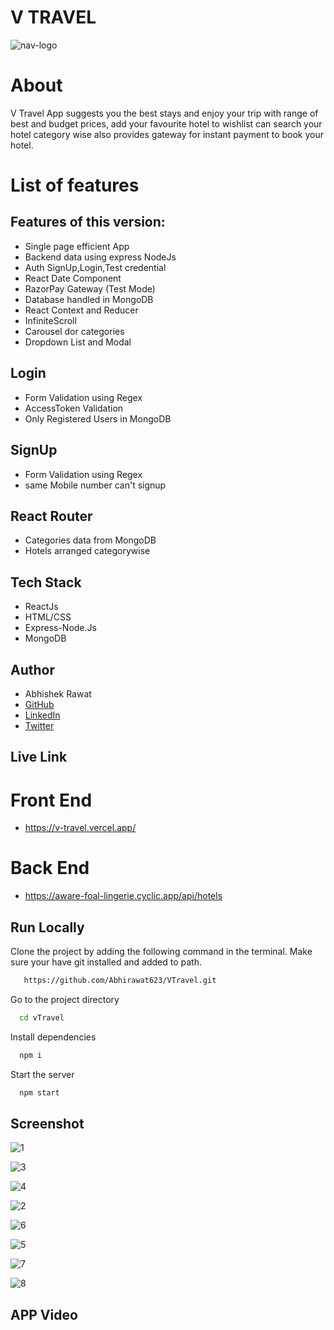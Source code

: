 # V TRAVEL

![nav-logo](https://github.com/Abhirawat623/VTravel/assets/131130116/dcb304ae-9bbc-4bea-a32f-8b5826cee6f4)



# About

V Travel App suggests you the best stays and enjoy your trip with range of best and budget prices, add your favourite hotel to wishlist can search your hotel category wise also provides gateway for instant payment to book your hotel.


# List of features

## Features of this version:
- Single page efficient App
- Backend data using express NodeJs
- Auth SignUp,Login,Test credential
- React Date Component
- RazorPay Gateway (Test Mode)
- Database handled in MongoDB
- React Context and Reducer
- InfiniteScroll
- Carousel dor categories
- Dropdown List and Modal

## Login
- Form Validation using Regex
- AccessToken Validation
- Only Registered Users in MongoDB

## SignUp
- Form Validation using Regex
- same Mobile number can't signup

## React Router
- Categories data from MongoDB
- Hotels arranged categorywise

## Tech Stack

- ReactJs
- HTML/CSS
- Express-Node.Js
- MongoDB

## Author

-   Abhishek Rawat
-   [GitHub](https://github.com/Abhirawat623)
-   [LinkedIn](https://www.linkedin.com/in/abhishek-rawat-598151240/)
-   [Twitter](https://twitter.com/Abhishekrwt38)


## Live Link
# Front End
- https://v-travel.vercel.app/
# Back End
- https://aware-foal-lingerie.cyclic.app/api/hotels


## Run Locally

Clone the project by adding the following command in the terminal.
Make sure your have git installed and added to path.

```bash
   https://github.com/Abhirawat623/VTravel.git
```

Go to the project directory

```bash
  cd vTravel
```

Install dependencies

```bash
  npm i
```

Start the server

```bash
  npm start
```

## Screenshot


![1](https://github.com/Abhirawat623/VTravel/assets/131130116/c4ee418f-c1fd-4ced-b3e9-d80574331b5c)


![3](https://github.com/Abhirawat623/VTravel/assets/131130116/9db4e97a-ec23-4f58-a125-5f5088e8d57b)


![4](https://github.com/Abhirawat623/VTravel/assets/131130116/dfe398b0-d270-46eb-900b-32bf74e2c6c0)


![2](https://github.com/Abhirawat623/VTravel/assets/131130116/73398a40-3df9-4735-bbd5-09101fe25c2d)


![6](https://github.com/Abhirawat623/VTravel/assets/131130116/18fd3c2b-c42d-4b82-b106-4aea5fe0b218)


![5](https://github.com/Abhirawat623/VTravel/assets/131130116/414845d8-9e1c-42ec-ac79-678f9ea733c4)


![7](https://github.com/Abhirawat623/VTravel/assets/131130116/9ea1189e-c242-41bd-952a-a8508fce2c0e)


![8](https://github.com/Abhirawat623/VTravel/assets/131130116/a56bfe9b-49e1-4068-90d2-9999388ae683)



##  APP Video




